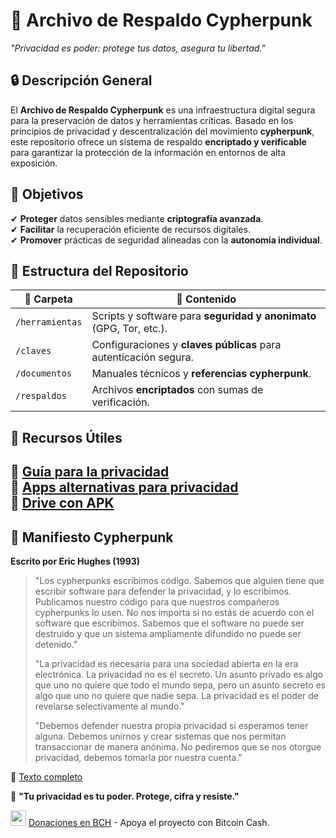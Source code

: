 # 📂 Archivo de Respaldo Cypherpunk  
*"Privacidad es poder: protege tus datos, asegura tu libertad."*  

## 🔒 Descripción General  
El **Archivo de Respaldo Cypherpunk** es una infraestructura digital segura para la preservación de datos y herramientas críticas. Basado en los principios de privacidad y descentralización del movimiento **cypherpunk**, este repositorio ofrece un sistema de respaldo **encriptado y verificable** para garantizar la protección de la información en entornos de alta exposición.  

## 🎯 Objetivos  
✔ **Proteger** datos sensibles mediante **criptografía avanzada**.  
✔ **Facilitar** la recuperación eficiente de recursos digitales.  
✔ **Promover** prácticas de seguridad alineadas con la **autonomía individual**.  

## 📁 Estructura del Repositorio  

| 📂 Carpeta       | 📌 Contenido |
|-----------------|-------------|
| `/herramientas` | Scripts y software para **seguridad y anonimato** (GPG, Tor, etc.). |
| `/claves`       | Configuraciones y **claves públicas** para autenticación segura. |
| `/documentos`   | Manuales técnicos y **referencias cypherpunk**. |
| `/respaldos`    | Archivos **encriptados** con sumas de verificación. |

## 🔗 Recursos Útiles  
🔹 [Guía para la privacidad](https://privacit.github.io/)  
🔹 [Apps alternativas para privacidad](https://libredirect.github.io/)  
🔹 [Drive con APK](https://drive.proton.me/urls/3WFBZ7CMY4#DLxMq2cOkCMM)  
---
## 📜 Manifiesto Cypherpunk  
**Escrito por Eric Hughes (1993)**  

> "Los cypherpunks escribimos código. Sabemos que alguien tiene que escribir software para defender la privacidad, y lo escribimos. Publicamos nuestro código para que nuestros compañeros cypherpunks lo usen. No nos importa si no estás de acuerdo con el software que escribimos. Sabemos que el software no puede ser destruido y que un sistema ampliamente difundido no puede ser detenido."
>
> "La privacidad es necesaria para una sociedad abierta en la era electrónica. La privacidad no es el secreto. Un asunto privado es algo que uno no quiere que todo el mundo sepa, pero un asunto secreto es algo que uno no quiere que nadie sepa. La privacidad es el poder de revelarse selectivamente al mundo."
>
> "Debemos defender nuestra propia privacidad si esperamos tener alguna. Debemos unirnos y crear sistemas que nos permitan transaccionar de manera anónima. No pediremos que se nos otorgue privacidad, debemos tomarla por nuestra cuenta."

📎 [Texto completo](https://www.activism.net/cypherpunk/manifesto.html)  

💾 **"Tu privacidad es tu poder. Protege, cifra y resiste."** 

<img src="https://cryptologos.cc/logos/bitcoin-cash-bch-logo.png?v=029" width="25"> [Donaciones en BCH](https://cointr.ee/prlva) - Apoya el proyecto con Bitcoin Cash.
